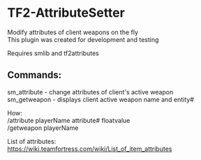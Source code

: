 # TF2-AttributeSetter  
Modify attributes of client weapons on the fly  
This plugin was created for development and testing  

Requires smlib and tf2attributes

## Commands:  
sm_attribute - change attributes of client's active weapon  
sm_getweapon - displays client active weapon name and entity#

How:  
/attribute playerName attribute# floatvalue  
/getweapon playerName

List of attributes:  
https://wiki.teamfortress.com/wiki/List_of_item_attributes